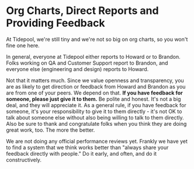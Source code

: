 # Org Charts, Direct Reports and Providing Feedback

At Tidepool, we're still tiny and we're not so big on org charts, so you won't fine one here.

In general, everyone at Tidepool either reports to Howard or to Brandon. Folks working on QA and Customer Support report to Brandon, and everyone else (engineering and design) reports to Howard.

Not that it matters much. Since we value openness and transparency, you are as likely to get direction or feedback from Howard and Brandon as you are from one of your peers. We depend on that. **If you have feedback for someone, please just give it to them.** Be polite and honest. It's not a big deal, and they will appreciate it. As a general rule, if you have feedback for someone, it's your responsibility to give it to them directly - it's not OK to talk about someone else without also being willing to talk to them directly. Also be sure to thank and congratulate folks when you think they are doing great work, too. The more the better.

We are not doing any official performance reviews yet. Frankly we have yet to find a system that we think works better than "always share your feedback directly with people." Do it early, and often, and do it constructively.